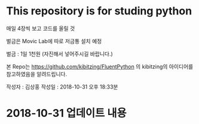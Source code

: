 # This repository is for studing python
매일 4장씩 보고 코드를 올릴 것

벌금은 Movic Lab에 따로 저금통 설치 예정

벌금 : 1일 1천원 (자진해서 넣어주시길 바랍니다.)

본 Repo는 https://github.com/kibitzing/FluentPython 의 kibitzing의 아이디어를 참고하였음을 알려드립니다.

작성자 : 김상홍
작성일 : 2018-10-31 오후 18:33분

# 2018-10-31 업데이트 내용
